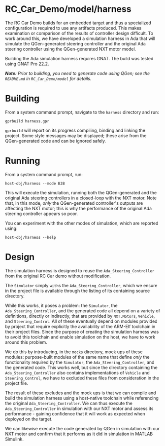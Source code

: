 RC_Car_Demo/model/harness
=========================

The RC Car Demo builds for an embedded target and thus a specialized configuration is required to use any artifacts produced.
This makes examination or comparison of the results of controller design difficult.
To work around this, we have developed a simulation harness in Ada that will simulate the QGen-generated steering controller and the original Ada steering controller using the QGen-generated NXT motor model.

Building the Ada simulation harness requires GNAT.
The build was tested using GNAT Pro 22.2.

***Note:** Prior to building, you need to generate code using QGen; see the `README.md` in `RC_Car_Demo/model` for details.*


# Building #

From a system command prompt, navigate to the `harness` directory and run:

    gprbuild harness.gpr

`gprbuild` will report on its progress compiling, binding and linking the project.
Some style messages may be displayed; these arise from the QGen-generated code and can be ignored safely.

# Running #

From a system command prompt, run:

    host-obj/harness --mode B2B

This will execute the simulation, running both the QGen-generated and the original Ada steering controllers in a closed-loop with the NXT motor.
Note that, in this mode, *only* the QGen-generated controller's outputs are affecting the NXT motor; this is why the performance of the original Ada steering controller appears so poor.

You can experiment with the other modes of simulation, which are reported using:

    host-obj/harness --help

# Design #

The simulation harness is designed to reuse the `Ada_Steering_Controller` from the original RC Car demo without modification.

The `Simulator` simply `with`s the `Ada_Steering_Controller`, which we ensure in the project file is available through the listing of its containing source directory.

While this works, it poses a problem: the `Simulator`, the `Ada_Steering_Controller`, and the generated code all depend on a variety of definitions, directly or indirectly, that are provided by `NXT.Motors`, `Vehicle`, and `Steering_Control`.
All of these eventually depend on modules provided by project that require explicitly the availability of the ARM-Elf toolchain in their project files.
Since the purpose of creating the simulation harness was to avoid this toolchain and enable simulation on the host, we have to work around this problem.

We do this by introducing, in the `mocks` directory, mock ups of these modules: purpose-built modules of the same name that define *only* the functionality required by the `Simulator`, the `Ada_Steering_Controller`, and the generated code.
This works well, but since the directory containing the `Ada_Steering_Controller` also contains implementations of `Vehicle` and `Steering_Control`, we have to excluded these files from consideration in the project file.

The result of these excludes and the mock ups is that we can compile and build the simulation harness using a host-native toolchain while referencing the original `Ada_Steering_Controller`.
We can thus execute the `Ada_Steering_Controller` in simulation with our NXT motor and assess its performance - gaining confidence that it will work as expected when deployed on the target.

We can likewise execute the code generated by QGen in simulation with our NXT motor and confirm that it performs as it did in simulation in MATLAB Simulink.
